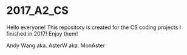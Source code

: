 # 2017_A2_CS
Hello everyone!
This repository is created for the CS coding projects I finished in 2017!
Enjoy them!

Andy Wang aka. AsterW aka. MonAster